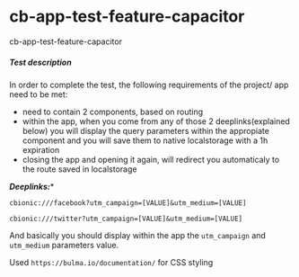 # cb-app-test-feature-capacitor
 cb-app-test-feature-capacitor

##### Test description

In order to complete the test, the following requirements of the project/ app need to be met:

- need to contain 2 components, based on routing
- within the app, when you come from any of those 2 deeplinks(explained below) you will display the query parameters within the appropiate component and you will save them to native localstorage with a 1h expiration
- closing the app and opening it again, will redirect you automaticaly to the route saved in localstorage

***Deeplinks:****

`cbionic:///facebook?utm_campaign=[VALUE]&utm_medium=[VALUE]`

`cbionic:///twitter?utm_campaign=[VALUE]&utm_medium=[VALUE]`


And basically you should display within the app the `utm_campaign` and `utm_medium` parameters value.

Used `https://bulma.io/documentation/` for CSS styling